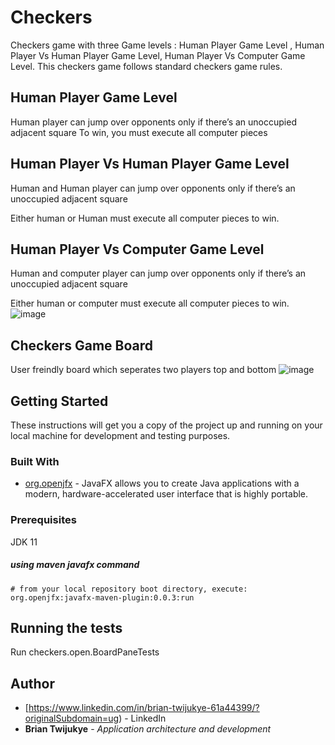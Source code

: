 # Checkers
Checkers game with three Game levels : Human Player Game Level , Human Player Vs Human Player  Game Level, Human Player Vs Computer  Game Level. This checkers game follows standard checkers game rules.

## Human Player Game Level

Human player can jump over opponents only if there’s an unoccupied adjacent square 
To win, you must execute all computer pieces 

## Human Player Vs Human Player  Game Level

Human and Human player can jump over opponents only if there’s an unoccupied adjacent square 

Either human or Human must execute all computer pieces to win.

## Human Player Vs Computer  Game Level

Human and computer player can jump over opponents only if there’s an unoccupied adjacent square 

Either human or computer must execute all computer pieces to win.
![image](https://user-images.githubusercontent.com/17808858/177004064-1d08ba81-2e24-4fe6-8686-84b0db7275cd.png)
## Checkers Game Board 
User freindly board which seperates two players top and bottom 
![image](https://user-images.githubusercontent.com/17808858/177004012-15d625da-aed2-432d-b5f1-c5d599a6015c.png)

## Getting Started

These instructions will get you a copy of the project up and running on your local machine for development and testing purposes.

### Built With
* [org.openjfx](https://mvnrepository.com/artifact/org.openjfx/javafx/11) - JavaFX allows you to create Java applications with a modern, hardware-accelerated user interface that is highly portable.
### Prerequisites

JDK 11

##### using maven javafx command
```
# from your local repository boot directory, execute:
org.openjfx:javafx-maven-plugin:0.0.3:run
```
## Running the tests
Run  checkers.open.BoardPaneTests
## Author
* [https://www.linkedin.com/in/brian-twijukye-61a44399/?originalSubdomain=ug) - LinkedIn
* **Brian Twijukye** - *Application architecture and development*

